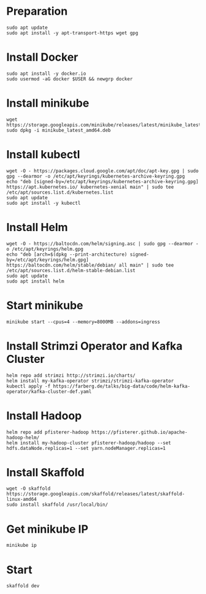 # Preparation
```
sudo apt update
sudo apt install -y apt-transport-https wget gpg
```

# Install Docker
```
sudo apt install -y docker.io 
sudo usermod -aG docker $USER && newgrp docker
```

# Install minikube
```
wget https://storage.googleapis.com/minikube/releases/latest/minikube_latest_amd64.deb
sudo dpkg -i minikube_latest_amd64.deb
```

# Install kubectl
```
wget -O - https://packages.cloud.google.com/apt/doc/apt-key.gpg | sudo gpg --dearmor -o /etc/apt/keyrings/kubernetes-archive-keyring.gpg
echo "deb [signed-by=/etc/apt/keyrings/kubernetes-archive-keyring.gpg] https://apt.kubernetes.io/ kubernetes-xenial main" | sudo tee /etc/apt/sources.list.d/kubernetes.list
sudo apt update
sudo apt install -y kubectl
```

# Install Helm
```
wget -O - https://baltocdn.com/helm/signing.asc | sudo gpg --dearmor -o /etc/apt/keyrings/helm.gpg
echo "deb [arch=$(dpkg --print-architecture) signed-by=/etc/apt/keyrings/helm.gpg] https://baltocdn.com/helm/stable/debian/ all main" | sudo tee /etc/apt/sources.list.d/helm-stable-debian.list
sudo apt update
sudo apt install helm
```

# Start minikube
```
minikube start --cpus=4 --memory=8000MB --addons=ingress
```

# Install Strimzi Operator and Kafka Cluster
```
helm repo add strimzi http://strimzi.io/charts/
helm install my-kafka-operator strimzi/strimzi-kafka-operator
kubectl apply -f https://farberg.de/talks/big-data/code/helm-kafka-operator/kafka-cluster-def.yaml
```

# Install Hadoop
```
helm repo add pfisterer-hadoop https://pfisterer.github.io/apache-hadoop-helm/
helm install my-hadoop-cluster pfisterer-hadoop/hadoop --set hdfs.dataNode.replicas=1 --set yarn.nodeManager.replicas=1
```

# Install Skaffold
```
wget -O skaffold https://storage.googleapis.com/skaffold/releases/latest/skaffold-linux-amd64
sudo install skaffold /usr/local/bin/
```

# Get minikube IP
```
minikube ip
```

# Start
```
skaffold dev
```
